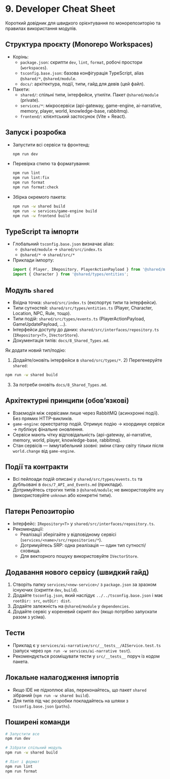 # 9. Developer Cheat Sheet

Короткий довідник для швидкого орієнтування по монорепозиторію та правилах використання модулів.

## Структура проєкту (Monorepo Workspaces)

- Корінь:
  - `package.json`: скрипти `dev`, `lint`, `format`, робочі простори (`workspaces`).
  - `tsconfig.base.json`: базова конфігурація TypeScript, alias `@shared/*`, `@shared/module`.
  - `docs/`: архітектура, події, типи, гайд для девів (цей файл).
- Пакети:
  - `shared/`: спільні типи, інтерфейси, утиліти. Пакет `@shared/module` (private).
  - `services/*`: мікросервіси (api-gateway, game-engine, ai-narrative, memory, player, world, knowledge-base, rabbitmq).
  - `frontend/`: клієнтський застосунок (Vite + React).

## Запуск і розробка

- Запустити всі сервіси та фронтенд:
  ```bash
  npm run dev
  ```
- Перевірка стилю та форматування:
  ```bash
  npm run lint
  npm run lint:fix
  npm run format
  npm run format:check
  ```
- Збірка окремого пакета:
  ```bash
  npm run -w shared build
  npm run -w services/game-engine build
  npm run -w frontend build
  ```

## TypeScript та імпорти

- Глобальний `tsconfig.base.json` визначає alias:
  - `@shared/module` → `shared/src/index.ts`
  - `@shared/*` → `shared/src/*`
- Приклади імпорту:
  ```ts
  import { Player, IRepository, PlayerActionPayload } from '@shared/module';
  import { Character } from '@shared/types/entities';
  ```

## Модуль `shared`

- Вхідна точка: `shared/src/index.ts` (експортує типи та інтерфейси).
- Типи сутностей: `shared/src/types/entities.ts` (Player, Character, Location, NPC, Rule, тощо).
- Типи подій: `shared/src/types/events.ts` (PlayerActionPayload, GameUpdatePayload, ...).
- Інтерфейси доступу до даних: `shared/src/interfaces/repository.ts` (`IRepository<T>`, `IVectorStore`).
- Документація типів: `docs/8_Shared_Types.md`.

Як додати новий тип/подію:
1) Додайте/оновіть інтерфейси в `shared/src/types/*`. 2) Перегенеруйте `shared`:
```bash
npm run -w shared build
```
3) За потреби оновіть `docs/8_Shared_Types.md`.

## Архітектурні принципи (обов’язкові)

- Взаємодія між сервісами лише через RabbitMQ (асинхронні події). Без прямих HTTP-викликів.
- `game-engine`: оркестратор подій. Отримує подію → координує сервіси → публікує фінальне оновлення.
- Сервіси мають чітку відповідальність (api-gateway, ai-narrative, memory, world, player, knowledge-base, rabbitmq).
- Стан сервісів — іммутабельний ззовні: зміни стану світу тільки після `world.change` від `game-engine`.

## Події та контракти

- Всі пейлоади подій описані у `shared/src/types/events.ts` та дубльовані в `docs/7_API_and_Events.md` (приклади).
- Дотримуйтесь строгих типів з `@shared/module`; не використовуйте `any` (використовуйте `unknown` або конкретні типи).

## Патерн Репозиторію

- Інтерфейс: `IRepository<T>` у `shared/src/interfaces/repository.ts`.
- Рекомендації:
  - Реалізації зберігайте у відповідному сервісі (`services/<name>/src/repositories/*`).
  - Дотримуйтесь SRP: одна реалізація — один тип сутності/сховища.
  - Для векторного пошуку використовуйте `IVectorStore`.

## Додавання нового сервісу (швидкий гайд)

1) Створіть папку `services/<new-service>/` з `package.json` за зразком існуючих (скрипти `dev`, `build`).
2) Додайте `tsconfig.json`, який наслідує `../../tsconfig.base.json` і має `rootDir: src`, `outDir: dist`.
3) Додайте залежність на `@shared/module` у `dependencies`.
4) Додайте сервіc у кореневий скрипт `dev` (якщо потрібно запускати разом з усіма).

## Тести

- Приклад є у `services/ai-narrative/src/__tests__/AIService.test.ts` (запуск через `npm run -w services/ai-narrative test`).
- Рекомендується розміщувати тести у `src/__tests__` поруч із кодом пакета.

## Локальне налагодження імпортів

- Якщо IDE не підхоплює alias, переконайтесь, що пакет `shared` зібраний (`npm run -w shared build`).
- Для типів під час розробки покладайтесь на шляхи з `tsconfig.base.json` (`paths`).

## Поширені команди

```bash
# Запустити все
npm run dev

# Зібрати спільний модуль
npm run -w shared build

# Лінт і формат
npm run lint
npm run format
```


